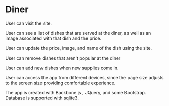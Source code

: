 # Diner

User can visit the site.

User can see a list of dishes that are served at the diner, as well as an image associated with that dish and the price.

User can update the price, image, and name of the dish using the site.

User can remove dishes that aren't popular at the diner

User can add new dishes when new supplies come in.

User can access the app from different devices, since the page size adjusts to the screen size providing comfortable experience.

The app is created with Backbone.js , JQuery, and some Bootstrap. Database is supported with sqlite3.
